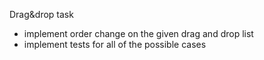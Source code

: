 Drag&drop task

 - implement order change on the given drag and drop list
 - implement tests for all of the possible cases
